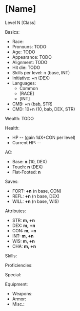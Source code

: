 # [Name]

Level N [Class]

Basics:
- Race:
- Pronouns: TODO
- Age: TODO
- Appearance: TODO
- Alignment: TODO
- Hit die: TODO
- Skills per level: n (base, INT)
- Initiative: +n (DEX)
- Languages:
	- Common
	- [RACE]
	- [INT]
- CMB: +n (bab, STR)
- CMD: 10+n (10, bab, DEX, STR)

Wealth: TODO

Health:
- HP -- (gain 1dX+CON per level)
- Current HP: --

AC:
- Base: **n** (10, DEX)
- Touch: **n** (DEX)
- Flat-Footed: **n**

Saves:
- FORT: **+n** (n base, CON)
- REFL: **+n** (n base, DEX)
- WILL: **+n** (n base, WIS)

Attributes:
- STR: **m, +n**
- DEX: **m, +n**
- CON: **m, +n**
- INT: **m, +n**
- WIS: **m, +n**
- CHA: **m, +n**

Skills:

Proficiencies:

Special:

Equipment:
- Weapons:
- Armor:
- Misc.:
